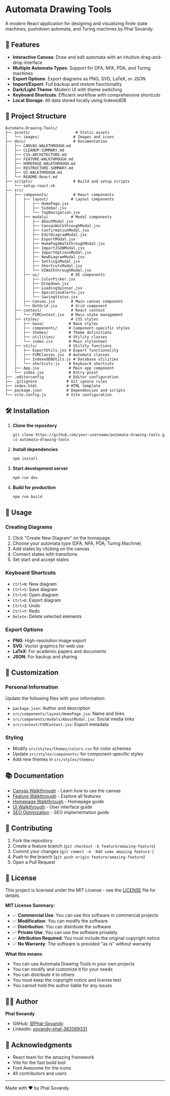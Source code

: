 # Automata Drawing Tools

A modern React application for designing and visualizing finite state machines, pushdown automata, and Turing machines by Phal Sovandy.

## 🚀 Features

- **Interactive Canvas**: Draw and edit automata with an intuitive drag-and-drop interface
- **Multiple Automata Types**: Support for DFA, NFA, PDA, and Turing machines
- **Export Options**: Export diagrams as PNG, SVG, LaTeX, or JSON
- **Import/Export**: Full backup and restore functionality
- **Dark/Light Theme**: Modern UI with theme switching
- **Keyboard Shortcuts**: Efficient workflow with comprehensive shortcuts
- **Local Storage**: All data stored locally using IndexedDB

## 📁 Project Structure

```
Automata-Drawing-Tools/
├── assets/                    # Static assets
│   └── images/               # Images and icons
├── docs/                     # Documentation
│   ├── CANVAS-WALKTHROUGH.md
│   ├── CLEANUP-SUMMARY.md
│   ├── CSS-ARCHITECTURE.md
│   ├── FEATURE-WALKTHROUGH.md
│   ├── HOMEPAGE-WALKTHROUGH.md
│   ├── RESTRUCTURE-SUMMARY.md
│   ├── UI-WALKTHROUGH.md
│   └── README-React.md
├── scripts/                  # Build and setup scripts
│   └── setup-react.sh
├── src/
│   ├── components/           # React components
│   │   ├── layout/          # Layout components
│   │   │   ├── HomePage.jsx
│   │   │   ├── Sidebar.jsx
│   │   │   └── TopNavigation.jsx
│   │   ├── modals/          # Modal components
│   │   │   ├── AboutModal.jsx
│   │   │   ├── CanvasWalkthroughModal.jsx
│   │   │   ├── ConfirmationModal.jsx
│   │   │   ├── EditDiagramModal.jsx
│   │   │   ├── ExportModal.jsx
│   │   │   ├── HomePageWalkthroughModal.jsx
│   │   │   ├── ImportJSONModal.jsx
│   │   │   ├── ImportOptionsModal.jsx
│   │   │   ├── NewDiagramModal.jsx
│   │   │   ├── SettingsModal.jsx
│   │   │   ├── ShortcutsModal.jsx
│   │   │   └── UIWalkthroughModal.jsx
│   │   ├── ui/              # UI components
│   │   │   ├── ColorPicker.jsx
│   │   │   ├── Dropdown.jsx
│   │   │   ├── LoadingSpinner.jsx
│   │   │   ├── OperationAlerts.jsx
│   │   │   └── SavingStatus.jsx
│   │   ├── Canvas.jsx       # Main canvas component
│   │   └── DotGrid.jsx      # Grid component
│   ├── context/             # React context
│   │   └── FSMContext.jsx   # Main state management
│   ├── styles/              # CSS styles
│   │   ├── base/           # Base styles
│   │   ├── components/     # Component-specific styles
│   │   ├── themes/         # Theme definitions
│   │   ├── utilities/      # Utility classes
│   │   └── index.css       # Main stylesheet
│   ├── utils/              # Utility functions
│   │   ├── ExportUtils.jsx # Export functionality
│   │   ├── FSMClasses.jsx  # Automata classes
│   │   ├── IndexedDBUtils.js # Database utilities
│   │   └── shortcuts.js    # Keyboard shortcuts
│   ├── App.jsx             # Main app component
│   └── index.jsx           # Entry point
├── .editorconfig           # Editor configuration
├── .gitignore             # Git ignore rules
├── index.html             # HTML template
├── package.json           # Dependencies and scripts
└── vite.config.js         # Vite configuration
```

## 🛠️ Installation

1. **Clone the repository**

   ```bash
   git clone https://github.com/your-username/automata-drawing-tools.git
   cd automata-drawing-tools
   ```

2. **Install dependencies**

   ```bash
   npm install
   ```

3. **Start development server**

   ```bash
   npm run dev
   ```

4. **Build for production**
   ```bash
   npm run build
   ```

## 🎯 Usage

### Creating Diagrams

1. Click "Create New Diagram" on the homepage
2. Choose your automata type (DFA, NFA, PDA, Turing Machine)
3. Add states by clicking on the canvas
4. Connect states with transitions
5. Set start and accept states

### Keyboard Shortcuts

- `Ctrl+N`: New diagram
- `Ctrl+S`: Save diagram
- `Ctrl+O`: Open diagram
- `Ctrl+E`: Export diagram
- `Ctrl+Z`: Undo
- `Ctrl+Y`: Redo
- `Delete`: Delete selected elements

### Export Options

- **PNG**: High-resolution image export
- **SVG**: Vector graphics for web use
- **LaTeX**: For academic papers and documents
- **JSON**: For backup and sharing

## 🎨 Customization

### Personal Information

Update the following files with your information:

- `package.json`: Author and description
- `src/components/layout/HomePage.jsx`: Name and links
- `src/components/modals/AboutModal.jsx`: Social media links
- `src/context/FSMContext.jsx`: Export metadata

### Styling

- Modify `src/styles/themes/colors.css` for color schemes
- Update `src/styles/components/` for component-specific styles
- Add new themes in `src/styles/themes/`

## 📚 Documentation

- [Canvas Walkthrough](docs/CANVAS-WALKTHROUGH.md) - Learn how to use the canvas
- [Feature Walkthrough](docs/FEATURE-WALKTHROUGH.md) - Explore all features
- [Homepage Walkthrough](docs/HOMEPAGE-WALKTHROUGH.md) - Homepage guide
- [UI Walkthrough](docs/UI-WALKTHROUGH.md) - User interface guide
- [SEO Optimization](docs/SEO-OPTIMIZATION.md) - SEO implementation guide

## 🤝 Contributing

1. Fork the repository
2. Create a feature branch (`git checkout -b feature/amazing-feature`)
3. Commit your changes (`git commit -m 'Add some amazing feature'`)
4. Push to the branch (`git push origin feature/amazing-feature`)
5. Open a Pull Request

## 📄 License

This project is licensed under the MIT License - see the [LICENSE](LICENSE) file for details.

**MIT License Summary:**

- ✅ **Commercial Use**: You can use this software in commercial projects
- ✅ **Modification**: You can modify the software
- ✅ **Distribution**: You can distribute the software
- ✅ **Private Use**: You can use the software privately
- ✅ **Attribution Required**: You must include the original copyright notice
- ✅ **No Warranty**: The software is provided "as is" without warranty

**What this means:**

- You can use Automata Drawing Tools in your own projects
- You can modify and customize it for your needs
- You can distribute it to others
- You must keep the copyright notice and license text
- You cannot hold the author liable for any issues

## 👨‍💻 Author

**Phal Sovandy**

- GitHub: [@Phal-Sovandy](https://github.com/Phal-Sovandy)
- LinkedIn: [sovandy-phal-382069331](https://www.linkedin.com/in/sovandy-phal-382069331/)

## 🙏 Acknowledgments

- React team for the amazing framework
- Vite for the fast build tool
- Font Awesome for the icons
- All contributors and users

---

Made with ❤️ by Phal Sovandy
